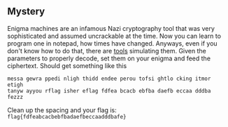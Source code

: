 ## Mystery

Enigma machines are an infamous Nazi cryptography tool that was very sophisticated and assumed uncrackable at the time. Now you can learn to program one in notepad, how times have changed. Anyways, even if you don't know how to do that, there are [tools](https://dmgs.dk/cryptii/) simulating them. Given the parameters to properly decode, set them on your enigma and feed the ciphertext. Should get something like this

```
messa gewra ppedi nligh thidd endee perou tofsi ghtlo cking itmor etigh
tanyw ayyou rflag isher eflag fdfea bcacb ebfba daefb eccaa dddba fezzz
```

Clean up the spacing and your flag is: `flag{fdfeabcacbebfbadaefbeccaadddbafe}`
